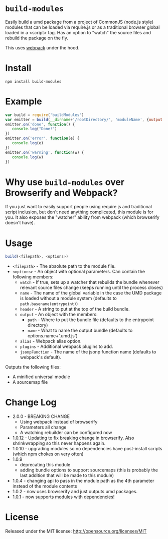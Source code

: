 `build-modules`
============

Easily build a umd package from a project of CommonJS (node.js style) modules that can be loaded via require.js or as a traditional browser global loaded in a &lt;script> tag. Has an option to "watch" the source files and rebuild the package on the fly.

This uses [webpack](http://webpack.github.io/docs/?utm_source=github&utm_medium=readme) under the hood.

Install
=======

```
npm install build-modules
```

Example
=====

```javascript
var build = require('buildModules')
var emitter = build(__dirname+'/rootDirectory/', 'moduleName', {output:{path: __dirname+'/generatedFile/'}})
emitter.on('done', function() {
   console.log("Done!")
})
emitter.on('error', function(e) {
   console.log(e)
})
emitter.on('warning', function(w) {
   console.log(w)
})
```

Why use `build-modules` over Browserify and Webpack?
===========================
If you just want to easily support people using require.js and traditional script inclusion, but don't need anything complicated, this module is for you. It also exposes the "watcher" ability from webpack (which browserify doesn't have).

Usage
====

```javascript
build(<filepath>, <options>)
```

* `<filepath>` - The absolute path to the module file.
* `<options>` - An object with optional parameters. Can contain the following members:
  * `watch` - If true, sets up a watcher that rebuilds the bundle whenever relevant source files change (keeps running until the process closes)
  * `name` - The name of the global variable in the case the UMD package is loaded without a module system (defaults to `path.basename(entrypoint)`)
  * `header` - A string to put at the top of the build bundle.
  * `output` - An object with the members:
    * `path` - Where to put the bundle file (defaults to the entrypoint directory)
    * `name` - What to name the output bundle (defaults to options.name+'.umd.js')
  * `alias` - Webpack alias option.
  * `plugins` - Additional webpack plugins to add.
  * `jsonpFunction` - The name of the jsonp function name (defaults to webpack's default).

Outputs the following files:

* A minified universal module
* A sourcemap file

Change Log
==========

* 2.0.0 - BREAKING CHANGE
	* Using webpack instead of browserify
    * Parameters all change
    * A watching rebuilder can be configured now
* 1.0.12 - Updating to fix breaking change in browserify. Also shrinkwrapping so this never happens again.
* 1.0.10 - upgrading modules so no dependencies have post-install scripts (which npm chokes on very often)
* 1.0.9
    * deprecating this module
    * adding bundle options to support sourcemaps (this is probably the last addition that will be made to this module)
* 1.0.4 - changing api to pass in the module path as the 4th parameter instead of the module contents
* 1.0.2 - now uses browserify and just outputs umd packages.
* 1.0.1 - now supports modules with dependencies!

License
=======
Released under the MIT license: http://opensource.org/licenses/MIT